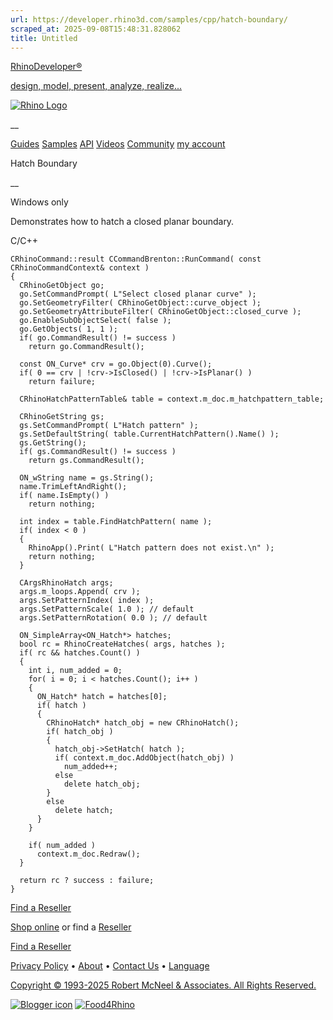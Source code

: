```yaml
---
url: https://developer.rhino3d.com/samples/cpp/hatch-boundary/
scraped_at: 2025-09-08T15:48:31.828062
title: Untitled
---
```


[RhinoDeveloper®](/)

[design, model, present, analyze, realize...](/)

[![Rhino Logo](https://developer.rhino3d.com/images/rhinodevlogo.png)](/)

__

[Guides](https://developer.rhino3d.com/guides)
[Samples](https://developer.rhino3d.com/samples)
[API](https://developer.rhino3d.com/api)
[Videos](https://developer.rhino3d.com/videos)
[Community](https://discourse.mcneel.com/c/rhino-developer) [my account
](https://www.rhino3d.com/my-account/ "Manage your account, licenses, and
teams")

Hatch Boundary

__

Windows only

Demonstrates how to hatch a closed planar boundary.

C/C++

    
    
    CRhinoCommand::result CCommandBrenton::RunCommand( const CRhinoCommandContext& context )
    {
      CRhinoGetObject go;
      go.SetCommandPrompt( L"Select closed planar curve" );
      go.SetGeometryFilter( CRhinoGetObject::curve_object );
      go.SetGeometryAttributeFilter( CRhinoGetObject::closed_curve );
      go.EnableSubObjectSelect( false );
      go.GetObjects( 1, 1 );
      if( go.CommandResult() != success )
        return go.CommandResult();
    
      const ON_Curve* crv = go.Object(0).Curve();
      if( 0 == crv | !crv->IsClosed() | !crv->IsPlanar() )
        return failure;
    
      CRhinoHatchPatternTable& table = context.m_doc.m_hatchpattern_table;
    
      CRhinoGetString gs;
      gs.SetCommandPrompt( L"Hatch pattern" );
      gs.SetDefaultString( table.CurrentHatchPattern().Name() );
      gs.GetString();
      if( gs.CommandResult() != success )
        return gs.CommandResult();
    
      ON_wString name = gs.String();
      name.TrimLeftAndRight();
      if( name.IsEmpty() )
        return nothing;
    
      int index = table.FindHatchPattern( name );
      if( index < 0 )
      {
        RhinoApp().Print( L"Hatch pattern does not exist.\n" );
        return nothing;
      }
    
      CArgsRhinoHatch args;
      args.m_loops.Append( crv );
      args.SetPatternIndex( index );
      args.SetPatternScale( 1.0 ); // default
      args.SetPatternRotation( 0.0 ); // default
    
      ON_SimpleArray<ON_Hatch*> hatches;
      bool rc = RhinoCreateHatches( args, hatches );
      if( rc && hatches.Count() )
      {
        int i, num_added = 0;
        for( i = 0; i < hatches.Count(); i++ )
        {
          ON_Hatch* hatch = hatches[0];
          if( hatch )
          {
            CRhinoHatch* hatch_obj = new CRhinoHatch();
            if( hatch_obj )
            {
              hatch_obj->SetHatch( hatch );
              if( context.m_doc.AddObject(hatch_obj) )
                num_added++;
              else
                delete hatch_obj;
            }
            else
              delete hatch;
          }
        }
    
        if( num_added )
          context.m_doc.Redraw();
      }
    
      return rc ? success : failure;
    }
    

  

[Find a Reseller](https://www.rhino3d.com/sales)

[Shop online](https://www.rhino3d.com/store) or find a
[Reseller](https://www.rhino3d.com/sales)

[Find a Reseller](https://www.rhino3d.com/sales)

[Privacy Policy](https://www.rhino3d.com/privacy) •
[About](https://www.rhino3d.com/mcneel/about) • [Contact
Us](https://www.rhino3d.com/mcneel/contact) • [
Language](https://www.rhino3d.com/language "Change to a different region or
language")

[Copyright © 1993-2025 Robert McNeel & Associates. All Rights
Reserved.](https://www.rhino3d.com/mcneel/about)

[](https://www.facebook.com/McNeelRhinoceros/)
[](https://twitter.com/bobmcneel) [](https://www.linkedin.com/groups/75313/)
[](https://www.youtube.com/user/RhinoGuide/videos) [](https://vimeo.com/rhino)
[![Blogger
icon](https://developer.rhino3d.com/images/blogger.svg)](http://blog.rhino3d.com/)
[![Food4Rhino](https://developer.rhino3d.com/images/f4r_icon_01.svg)](https://www.food4rhino.com)

